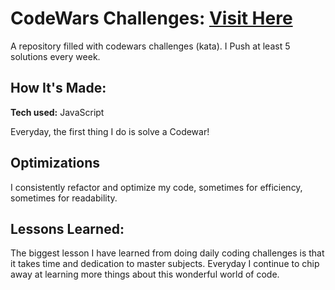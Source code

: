 # CodeWars Challenges: <a target="_blank" href="https://www.codewars.com/users/Blars-git" >Visit Here</a> 

A repository filled with codewars challenges (kata). I Push at least 5 solutions every week.

## How It's Made:

**Tech used:** JavaScript

Everyday, the first thing I do is solve a Codewar! 

## Optimizations

I consistently refactor and optimize my code, sometimes for efficiency, sometimes for readability. 

## Lessons Learned:

The biggest lesson I have learned from doing daily coding challenges is that it takes time and dedication to master subjects. Everyday I continue to chip away at learning more things about this wonderful world of code.
